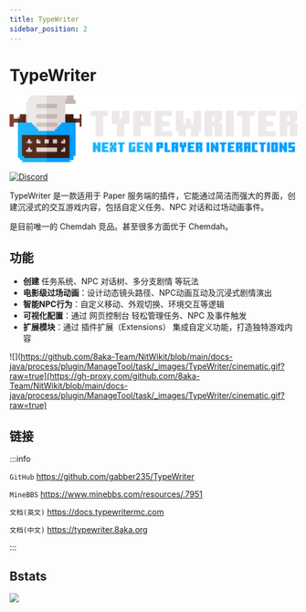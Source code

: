 ```yaml
---
title: TypeWriter
sidebar_position: 2
---
```


# TypeWriter

![](_images/TypeWriter/TW_Banner_Transparant.png)

[![Discord](https://img.shields.io/discord/1054708062520360960?label=discord&logo=discord&logoColor=white)](https://discord.gg/HtbKyuDDBw)

TypeWriter 是一款适用于 Paper 服务端的插件，它能通过简洁而强大的界面，创建沉浸式的交互游戏内容，包括自定义任务、NPC 对话和过场动画事件。

是目前唯一的 Chemdah 竞品。甚至很多方面优于 Chemdah。

## 功能

- **创建** 任务系统、NPC 对话树、多分支剧情 等玩法
- **电影级过场动画**：设计动态镜头路径、NPC动画互动及沉浸式剧情演出
- **智能NPC行为**：自定义移动、外观切换、环境交互等逻辑
- **可视化配置**：通过 网页控制台 轻松管理任务、NPC 及事件触发
- **扩展模块**：通过 插件扩展（Extensions） 集成自定义功能，打造独特游戏内容

![](https://github.com/8aka-Team/NitWikit/blob/main/docs-java/process/plugin/ManageTool/task/_images/TypeWriter/cinematic.gif?raw=true](https://gh-proxy.com/github.com/8aka-Team/NitWikit/blob/main/docs-java/process/plugin/ManageTool/task/_images/TypeWriter/cinematic.gif?raw=true)

## 链接

:::info

`GitHub` https://github.com/gabber235/TypeWriter

`MineBBS` https://www.minebbs.com/resources/.7951

`文档(英文)` https://docs.typewritermc.com

`文档(中文)` https://typewriter.8aka.org

:::

## Bstats

[![](https://bstats.org/signatures/bukkit/TypeWriter.svg)](https://bstats.org/plugin/bukkit/Typewriter/17839)
